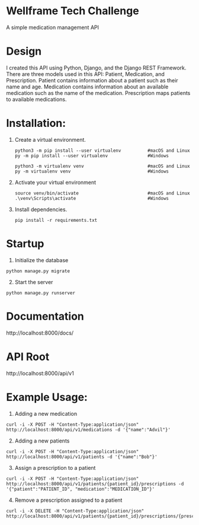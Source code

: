 # Wellframe Tech Challenge
A simple medication management API

# Design
I created this API using Python, Django, and the Django REST Framework.
There are three models used in this API: Patient, Medication, and Prescription.
Patient contains information about a patient such as their name and age. Medication
contains information about an available medication such as the name of the medication.
Prescription maps patients to available medications.

# Installation:

1. Create a virtual environment.
  
    ```
    python3 -m pip install --user virtualenv          #macOS and Linux
    py -m pip install --user virtualenv               #Windows
    ```
    ```
    python3 -m virtualenv venv                        #macOS and Linux
    py -m virtualenv venv                             #Windows
    ```
2. Activate your virtual environment
    ```
    source venv/bin/activate                          #macOS and Linux
    .\venv\Scripts\activate                           #Windows
    ```
3. Install dependencies.
    ```
    pip install -r requirements.txt
    ```
    
# Startup
 1. Initialize the database
 ```
 python manage.py migrate
 ```
 2. Start the server
 ```
 python manage.py runserver
 ```

# Documentation
 http://localhost:8000/docs/
 
# API Root
http://localhost:8000/api/v1 

# Example Usage:

1. Adding a new medication
```
curl -i -X POST -H "Content-Type:application/json" http://localhost:8000/api/v1/medications -d '{"name":"Advil"}'
```
2. Adding a new patients
```
curl -i -X POST -H "Content-Type:application/json" http://localhost:8000/api/v1/patients -d '{"name":"Bob"}'
```
3. Assign a prescription to a patient
```
curl -i -X POST -H "Content-Type:application/json" http://localhost:8000/api/v1/patients/{patient_id}/prescriptions -d '{"patient":"PATIENT_ID", "medication":"MEDICATION_ID"}'
```
4. Remove a prescription assigned to a patient
```
curl -i -X DELETE -H "Content-Type:application/json" http://localhost:8000/api/v1/patients/{patient_id}/prescriptions/{prescription_id}
```
